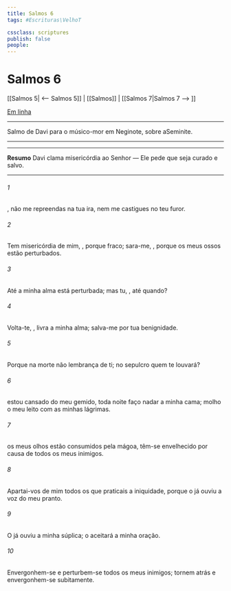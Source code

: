```yaml
---
title: Salmos 6
tags: #Escrituras\VelhoT

cssclass: scriptures
publish: false
people:
---
```


# Salmos 6
[[Salmos 5| <-- Salmos 5]] | [[Salmos]] | [[Salmos 7|Salmos 7 --> ]]

[Em linha](https://churchofjesuschrist.org/study/scriptures/ot/ps/6?lang=por)

---
Salmo de Davi para o músico-mor em Neginote, sobre aSeminite.

---

---
__Resumo__
Davi clama misericórdia ao Senhor — Ele pede que seja curado e salvo.

---
###### 1 
, não me repreendas na tua ira, nem me castigues no teu furor.

###### 2 
Tem misericórdia de mim, , porque  fraco; sara-me, , porque os meus ossos estão perturbados.

###### 3 
Até a minha alma está perturbada; mas tu, , até quando?

###### 4 
Volta-te, , livra a minha alma; salva-me por tua benignidade.

###### 5 
Porque na morte não  lembrança de ti; no sepulcro quem te louvará?

###### 6 
 estou cansado do meu gemido, toda noite faço nadar a minha cama; molho o meu leito com as minhas lágrimas.

###### 7 
 os meus olhos estão consumidos pela mágoa,  têm-se envelhecido por causa de todos os meus inimigos.

###### 8 
Apartai-vos de mim todos os que praticais a iniquidade, porque o  já ouviu a voz do meu pranto.

###### 9 
O  já ouviu a minha súplica; o  aceitará a minha oração.

###### 10 
Envergonhem-se e perturbem-se todos os meus inimigos; tornem atrás e envergonhem-se subitamente.

